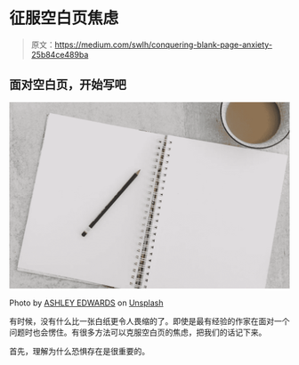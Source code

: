 # 征服空白页焦虑

> 原文：<https://medium.com/swlh/conquering-blank-page-anxiety-25b84ce489ba>

## 面对空白页，开始写吧

![](img/b55f85c45e9ab2cc26d776ea825c063d.png)

Photo by [ASHLEY EDWARDS](https://unsplash.com/@westwardwayphotography?utm_source=unsplash&utm_medium=referral&utm_content=creditCopyText) on [Unsplash](https://unsplash.com/search/photos/blank-page?utm_source=unsplash&utm_medium=referral&utm_content=creditCopyText)

有时候，没有什么比一张白纸更令人畏缩的了。即使是最有经验的作家在面对一个问题时也会愣住。有很多方法可以克服空白页的焦虑，把我们的话记下来。

首先，理解为什么恐惧存在是很重要的。
